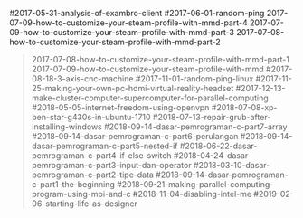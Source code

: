#2017-05-31-analysis-of-exambro-client
#2017-06-01-random-ping
2017-07-09-how-to-customize-your-steam-profile-with-mmd-part-4
2017-07-09-how-to-customize-your-steam-profile-with-mmd-part-3
2017-07-08-how-to-customize-your-steam-profile-with-mmd-part-2
>2017-07-08-how-to-customize-your-steam-profile-with-mmd-part-1
2017-07-09-how-to-customize-your-steam-profile-with-mmd
#2017-08-18-3-axis-cnc-machine
#2017-11-01-random-ping-linux
#2017-11-25-making-your-own-pc-hdmi-virtual-reality-headset
#2017-12-13-make-cluster-computer-supercomputer-for-parallel-computing
#2018-05-05-internet-freedom-using-openvpn
#2018-07-08-xp-pen-star-g430s-in-ubuntu-1710
#2018-07-13-repair-grub-after-installing-windows
#2018-09-14-dasar-pemrograman-c-part7-array
#2018-09-14-dasar-pemrograman-c-part6-perulangan
#2018-09-14-dasar-pemrograman-c-part5-nested-if
#2018-06-22-dasar-pemrograman-c-part4-if-else-switch
#2018-04-24-dasar-pemrograman-c-part3-input-dan-operator
#2018-03-10-dasar-pemrograman-c-part2-tipe-data
#2018-09-14-dasar-pemrograman-c-part1-the-beginning
#2018-09-21-making-parallel-computing-program-using-mpi-and-c
#2018-11-04-disabling-intel-me
#2019-02-06-starting-life-as-designer 
